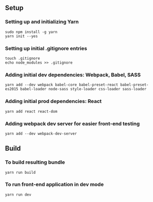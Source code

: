 ## Setup

### Setting up and initializing Yarn

    sudo npm install -g yarn
    yarn init --yes
    
### Setting up initial .gitignore entries

    touch .gitignore 
    echo node_modules >> .gitignore
    
### Adding initial dev dependencies: Webpack, Babel, SASS

    yarn add --dev webpack babel-core babel-preset-react babel-preset-es2015 babel-loader node-sass style-loader css-loader sass-loader

### Adding initial prod dependencies: React

    yarn add react react-dom
    
### Adding webpack dev server for easier front-end testing

    yarn add --dev webpack-dev-server 

## Build

### To build resulting bundle

    yarn run build

### To run front-end application in dev mode

    yarn run dev
